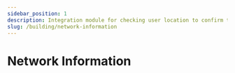 ```yaml
---
sidebar_position: 1
description: Integration module for checking user location to confirm transactions.
slug: /building/network-information
---
```


# Network Information

